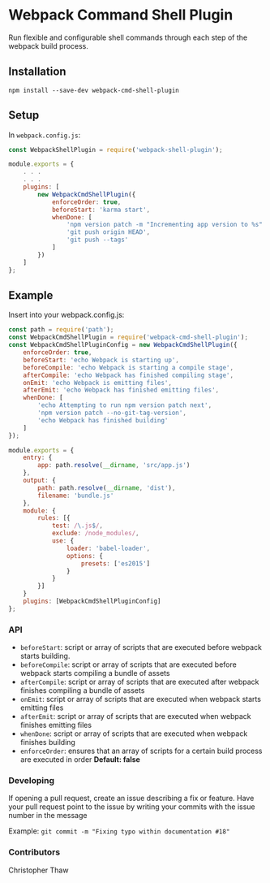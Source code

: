 # Webpack Command Shell Plugin
Run flexible and configurable shell commands through each step of the webpack build process.

## Installation

`npm install --save-dev webpack-cmd-shell-plugin`

## Setup
In `webpack.config.js`:

```js
const WebpackShellPlugin = require('webpack-shell-plugin');

module.exports = {
    . . .
    . . .
    plugins: [
        new WebpackCmdShellPlugin({
            enforceOrder: true,
            beforeStart: 'karma start',
            whenDone: [
                'npm version patch -m "Incrementing app version to %s"',
                'git push origin HEAD',
                'git push --tags'
            ]
        })
    ]
};
```

## Example

Insert into your webpack.config.js:

```js
const path = require('path');
const WebpackCmdShellPlugin = require('webpack-cmd-shell-plugin');
const WebpackCmdShellPluginConfig = new WebpackCmdShellPlugin({
    enforceOrder: true,
    beforeStart: 'echo Webpack is starting up',
    beforeCompile: 'echo Webpack is starting a compile stage',
    afterCompile: 'echo Webpack has finished compiling stage',
    onEmit: 'echo Webpack is emitting files',
    afterEmit: 'echo Webpack has finished emitting files',
    whenDone: [
        'echo Attempting to run npm version patch next',
        'npm version patch --no-git-tag-version',
        'echo Webpack has finished building'
    ]
});

module.exports = {
    entry: {
        app: path.resolve(__dirname, 'src/app.js')
    },
    output: {
        path: path.resolve(__dirname, 'dist'),
        filename: 'bundle.js'
    },
    module: {
        rules: [{
            test: /\.js$/,
            exclude: /node_modules/,
            use: {
                loader: 'babel-loader',
                options: {
                    presets: ['es2015']
                }
            }
        }]
    }
    plugins: [WebpackCmdShellPluginConfig]
};
```

### API
* `beforeStart`: script or array of scripts that are executed before webpack starts building.
* `beforeCompile`: script or array of scripts that are executed before webpack starts compiling a bundle of assets
* `afterCompile`: script or array of scripts that are executed after webpack finishes compiling a bundle of assets
* `onEmit`: script or array of scripts that are executed when webpack starts emitting files
* `afterEmit`: script or array of scripts that are executed when webpack finishes emitting files
* `whenDone`: script or array of scripts that are executed when webpack finishes building
* `enforceOrder`: ensures that an array of scripts for a certain build process are executed in order **Default: false**

### Developing
If opening a pull request, create an issue describing a fix or feature. Have your pull request point to the issue by writing your commits with the issue number in the message

Example: `git commit -m "Fixing typo within documentation #18"`

### Contributors
Christopher Thaw
